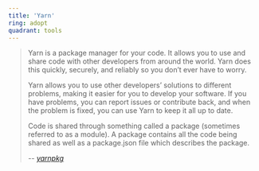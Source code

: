 ```yaml
---
title: 'Yarn'
ring: adopt
quadrant: tools
---
```


> Yarn is a package manager for your code. It allows you to use and share code
> with other developers from around the world. Yarn does this quickly, securely,
> and reliably so you don’t ever have to worry.
>
> Yarn allows you to use other developers’ solutions to different problems,
> making it easier for you to develop your software. If you have problems, you
> can report issues or contribute back, and when the problem is fixed, you can
> use Yarn to keep it all up to date.
>
> Code is shared through something called a package (sometimes referred to as
> a module). A package contains all the code being shared as well as a
> package.json file which describes the package.
>
> -- <cite><a href="https://yarnpkg.com/en/docs/getting-started">yarnpkg</a></cite>
